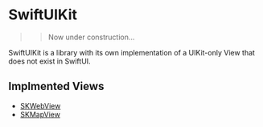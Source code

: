 # SwiftUIKit

>> Now under construction...

SwiftUIKit is a library with its own implementation of a UIKit-only View that does not exist in SwiftUI.

## Implmented Views

- [SKWebView](./Docs/SKWebView.md)
- [SKMapView](./Docs/SKMapView.md)
